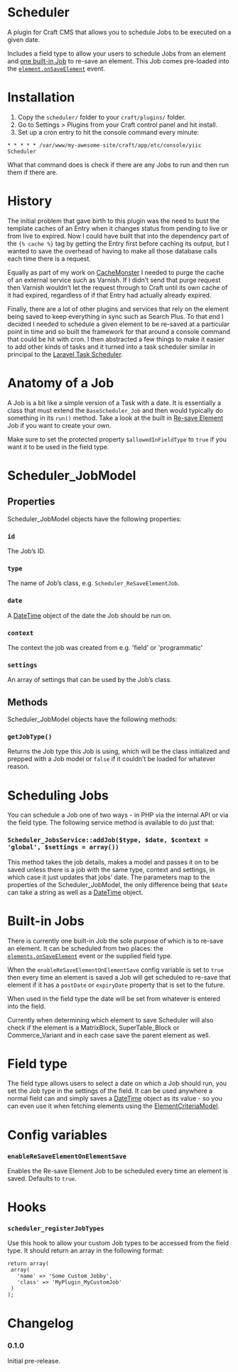 # Scheduler
A plugin for Craft CMS that allows you to schedule Jobs to be executed on a given date.

Includes a field type to allow your users to schedule Jobs from an element and [one built-in Job](#built-in-jobs) to re-save an element. This Job comes pre-loaded into the [`element.onSaveElement`](https://craftcms.com/docs/plugins/events-reference#elements-onSaveElement) event.

# Installation
1. Copy the `scheduler/` folder to your `craft/plugins/` folder.
2. Go to Settings > Plugins from your Craft control panel and hit install.
3. Set up a cron entry to hit the console command every minute:

```
* * * * * /var/www/my-awesome-site/craft/app/etc/console/yiic Scheduler
```

What that command does is check if there are any Jobs to run and then run them if there are.


# History
The initial problem that gave birth to this plugin was the need to bust the template caches of an Entry when it changes status from pending to live or from live to expired. Now I could have built that into the dependency part of the `{% cache %}` tag by getting the Entry first before caching its output, but I wanted to save the overhead of having to make all those database calls each time there is a request.

Equally as part of my work on [CacheMonster](https://github.com/supercool/Cache-Monster/) I needed to purge the cache of an external service such as Varnish. If I didn’t send that purge request then Varnish wouldn’t let the request through to Craft until its own cache of it had expired, regardless of if that Entry had actually already expired.

Finally, there are a lot of other plugins and services that rely on the element being saved to keep everything in sync such as Search Plus. To that end I decided I needed to schedule a given element to be re-saved at a particular point in time and so built the framework for that around a console command that could be hit with cron. I then abstracted a few things to make it easier to add other kinds of tasks and it turned into a task scheduler similar in principal to the [Laravel Task Scheduler](https://laravel.com/docs/master/scheduling).


# Anatomy of a Job
A Job is a bit like a simple version of a Task with a date. It is essentially a class that must extend the `BaseScheduler_Job` and then would typically do something in its `run()` method. Take a look at the built in [Re-save Element](scheduler/jobs/Scheduler_ReSaveElementJob.php) Job if you want to create your own.

Make sure to set the protected property `$allowedInFieldType` to `true` if you want it to be used in the field type.


# Scheduler_JobModel

## Properties
Scheduler_JobModel objects have the following properties:

### `id`
The Job’s ID.

### `type`
The name of Job’s class, e.g. `Scheduler_ReSaveElementJob`.

### `date`
A [DateTime](https://craftcms.com/docs/templating/datetime) object of the date the Job should be run on.

### `context`
The context the job was created from e.g. 'field' or 'programmatic'

### `settings`
An array of settings that can be used by the Job’s class.

## Methods
Scheduler_JobModel objects have the following methods:

### `getJobType()`
Returns the Job type this Job is using, which will be the class initialized and prepped with a Job model or `false` if it couldn’t be loaded for whatever reason.


# Scheduling Jobs
You can schedule a Job one of two ways - in PHP via the internal API or via the field type. The following service method is available to do just that:

### `Scheduler_JobsService::addJob($type, $date, $context = 'global', $settings = array())`
This method takes the job details, makes a model and passes it on to be saved unless there is a job with the same type, context and settings, in which case it just updates that jobs’ date. The parameters map to the properties of the Scheduler_JobModel, the only difference being that `$date` can take a string as well as a [DateTime](https://craftcms.com/docs/templating/datetime) object.


# Built-in Jobs
There is currently one built-in Job the sole purpose of which is to re-save an element. It can be scheduled from two places: the [`elements.onSaveElement`](https://craftcms.com/docs/plugins/events-reference#elements-onSaveElement) event or the supplied field type.

When the `enableReSaveElementOnElementSave` config variable is set to `true` then every time an element is saved a Job will get scheduled to re-save that element if it has a `postDate` or `expiryDate` property that is set to the future.

When used in the field type the date will be set from whatever is entered into the field.

Currently when determining which element to save Scheduler will also check if the element is a MatrixBlock, SuperTable_Block or Commerce_Variant and in each case save the parent element as well.


# Field type
The field type allows users to select a date on which a Job should run, you set the Job type in the settings of the field. It can be used anywhere a normal field can and simply saves a [DateTime](https://craftcms.com/docs/templating/datetime) object as its value - so you can even use it when fetching elements using the [ElementCriteriaModel](https://craftcms.com/docs/templating/elementcriteriamodel).


# Config variables

### `enableReSaveElementOnElementSave`
Enables the Re-save Element Job to be scheduled every time an element is saved. Defaults to `true`.


# Hooks

### `scheduler_registerJobTypes`
Use this hook to allow your custom Job types to be accessed from the field type. It should return an array in the following format:

```
return array(
 array(
   'name' => 'Some Custom Jobby',
   'class' => 'MyPlugin_MyCustomJob'
 )
);
```


# Changelog

### 0.1.0
Initial pre-release.
